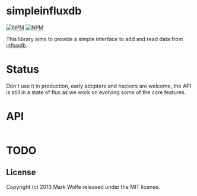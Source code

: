 # simpleinfluxdb

[![NPM](https://nodei.co/npm/svcs.png)](https://nodei.co/npm/simpleinfluxdb/)
[![NPM](https://nodei.co/npm-dl/svcs.png)](https://nodei.co/npm/simpleinfluxdb/)

This library aims to provide a simple interface to add and read data from [influxdb](http://influxdb.com).

# Status

Don't use it in production, early adopters and hackers are welcome, the API is still in a state of flux as we work on
evolving some of the core features.

# API


```javascript

```

# TODO

## License
Copyright (c) 2013 Mark Wolfe released under the MIT license.